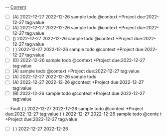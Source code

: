 -- [Corrent](2022-12-28_corrent.md)
- [ ] (A) 2022-12-27 2022-12-26 sample todo @context +Project due:2022-12-27 tag:value
- [ ] (A) 2022-12-27 2022-12-26 sample todo @context +Project due:2022-12-27 tag:value
- [ ] () 2022-12-27 2022-12-26 sample todo @context +Project due:2022-12-27 tag:value
- [ ] ( ) 2022-12-27 2022-12-26 sample todo @context +Project due:2022-12-27 tag:value
- [ ] (D) 2022-12-26 sample todo @context +Project due:2022-12-27 tag:value
- [ ] (A) sample todo @context +Project due:2022-12-27 tag:value
- [ ] (A) 2022-12-27 2022-12-26 sample todo
- [ ] (A) 2022-12-27 2022-12-26 @context +Project due:2022-12-27 tag:value
- [ ] (B) 2022-12-26 sample todo @context +Project due:2022-12-27 tag:value

-- Fault
  ( ) 2022-12-27 2022-12-26 sample todo @context +Project due:2022-12-27 tag:value
( ) 2022-12-27 2022-12-26 sample todo @conte t +Project due:2022-12-27 tag:value
- [ ] ( ) 2022-12-27 2022-12-26
